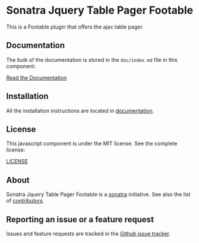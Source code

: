 Sonatra Jquery Table Pager Footable
===================================

This is a Footable plugin that offers the ajax table pager.

Documentation
-------------

The bulk of the documentation is stored in the `doc/index.md`
file in this component:

[Read the Documentation](doc/index.md)

Installation
------------

All the installation instructions are located in [documentation](doc/index.md).

License
-------

This javascript component is under the MIT license. See the complete license:

[LICENSE](LICENSE)

About
-----

Sonatra Jquery Table Pager Footable is a [sonatra](https://github.com/sonatra) initiative.
See also the list of [contributors](https://github.com/sonatra/sonatra-jquery-table-pager-footable/graphs/contributors).

Reporting an issue or a feature request
---------------------------------------

Issues and feature requests are tracked in the [Github issue tracker](https://github.com/sonatra/sonatra-jquery-table-pager-footable/issues).

